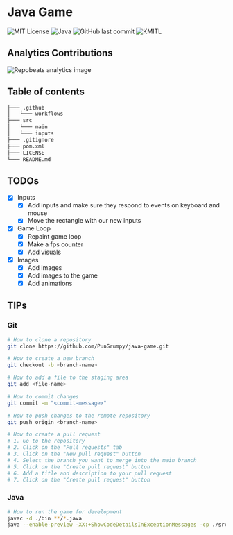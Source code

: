 # Java Game

![MIT License](https://img.shields.io/badge/License-MIT-blue.svg?style=for-the-badge)
![Java](https://img.shields.io/badge/Java-19.0.2-ED8B00.svg?style=for-the-badge&logo=openjdk&logoColor=white)
![GitHub last commit](https://img.shields.io/github/last-commit/PunGrumpy/java-game?style=for-the-badge)
![KMITL](https://img.shields.io/badge/KMITL-Computer%20Science-f04e25.svg?style=for-the-badge&logo=kmitl&logoColor=white)

## Analytics Contributions

![Repobeats analytics image](https://repobeats.axiom.co/api/embed/a8fecf15d3b803f8b30d2e0d36d9e31034d23a6f.svg)

## Table of contents

```bash
├─── .github
│   └─── workflows
├─── src
│   └─── main
│   └─── inputs
├─── .gitignore
├─── pom.xml
├─── LICENSE
└─── README.md
```

## TODOs

- [x] Inputs
  - [x] Add inputs and make sure they respond to events on keyboard and mouse
  - [x] Move the rectangle with our new inputs
- [x] Game Loop
  - [x] Repaint game loop
  - [x] Make a fps counter
  - [x] Add visuals
- [x] Images
  - [x] Add images
  - [x] Add images to the game
  - [x] Add animations

## TIPs

### Git

```bash
# How to clone a repository
git clone https://github.com/PunGrumpy/java-game.git

# How to create a new branch
git checkout -b <branch-name>

# How to add a file to the staging area
git add <file-name>

# How to commit changes
git commit -m "<commit-message>"

# How to push changes to the remote repository
git push origin <branch-name>

# How to create a pull request
# 1. Go to the repository
# 2. Click on the "Pull requests" tab
# 3. Click on the "New pull request" button
# 4. Select the branch you want to merge into the main branch
# 5. Click on the "Create pull request" button
# 6. Add a title and description to your pull request
# 7. Click on the "Create pull request" button
```

### Java

```bash
# How to run the game for development
javac -d ./bin **/*.java
java --enable-preview -XX:+ShowCodeDetailsInExceptionMessages -cp ./src/bin main.MainClass
```
